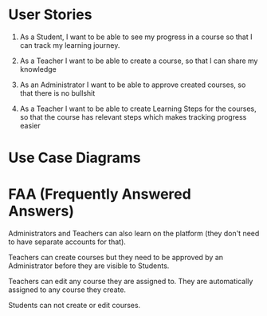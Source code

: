 # User Stories

1. As a Student, I want to be able to see my progress in a course so that I can track my learning journey.
 
2. As a Teacher I want to be able to create a course, so that I can share my knowledge

3. As an Administrator I want to be able to approve created courses, so that there is no bullshit

4. As a Teacher I want to be able to create Learning Steps for the courses, so that the course has relevant steps which makes tracking progress easier

# Use Case Diagrams


# FAA (Frequently Answered Answers)

Administrators and Teachers can also learn on the platform (they don't need to have separate accounts for that).

Teachers can create courses but they need to be approved by an Administrator before they are visible to Students.

Teachers can edit any course they are assigned to. They are automatically assigned to any course they create.

Students can not create or edit courses.